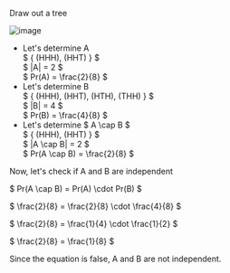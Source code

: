Draw out a tree

![image](/images/comp2804/2017-fall-final/15/image.png)

<ul>
    <li> Let's determine A <br/> 
    $ { (HHH), (HHT) } $ <br/> 
    $ |A| = 2 $ <br/> 
    $ Pr(A) = \frac{2}{8} $
    <li> Let's determine B <br/> 
    $ { (HHH), (HHT), (HTH), (THH) } $ <br/> 
    $ |B| = 4 $ <br/> 
    $ Pr(B) = \frac{4}{8} $
    <li> Let's determine $ A \cap B $ <br/> 
    $ { (HHH), (HHT) } $ <br/> 
    $ |A \cap B| = 2 $ <br/> 
    $ Pr(A \cap B) = \frac{2}{8} $
</ul>

Now, let's check if A and B are independent

$ Pr(A \cap B) = Pr(A) \cdot Pr(B) $

$ \frac{2}{8} = \frac{2}{8} \cdot \frac{4}{8} $

$ \frac{2}{8} = \frac{1}{4} \cdot \frac{1}{2} $

$ \frac{2}{8} = \frac{1}{8} $

Since the equation is false, A and B are not independent.
